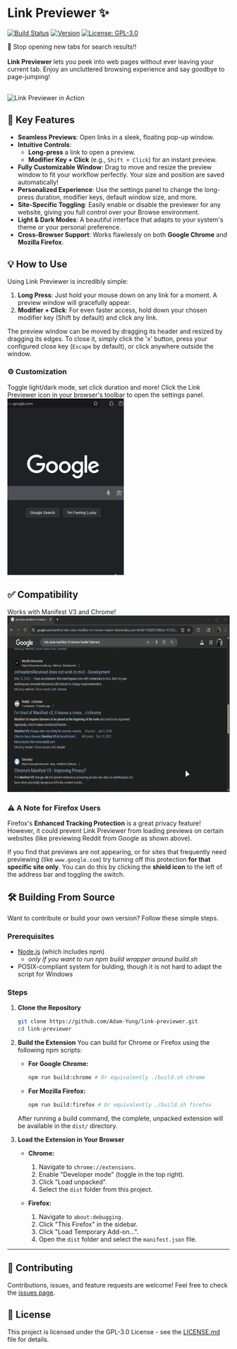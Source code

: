 # Link Previewer ✨ 

[![Build Status](https://img.shields.io/badge/build-passing-brightgreen)](https://github.com/your-username/link-previewer)
[![Version](https://img.shields.io/badge/version-1.0.0-blue)](https://github.com/your-username/link-previewer)
[![License: GPL-3.0](https://img.shields.io/badge/License-GPL3.0-yellow.svg)](https://opensource.org/licenses/GPL)

📢 Stop opening new tabs for search results‼️ <br><br>
**Link Previewer** lets you peek into web pages without ever leaving your current tab. Enjoy an uncluttered browsing experience and say goodbye to page-jumping!

<br>
<img src="Common/icons/firefox-demo.gif" alt="Link Previewer in Action" width="700" height="400"> 
<br>


## 🚀 Key Features

* **Seamless Previews**: Open links in a sleek, floating pop-up window.
* **Intuitive Controls**:
    * **Long-press** a link to open a preview.
    * **Modifier Key + Click** (e.g., `Shift + Click`) for an instant preview.
* **Fully Customizable Window**: Drag to move and resize the preview window to fit your workflow perfectly. Your size and position are saved automatically!
* **Personalized Experience**: Use the settings panel to change the long-press duration, modifier keys, default window size, and more.
* **Site-Specific Toggling**: Easily enable or disable the previewer for any website, giving you full control over your Browse environment.
* **Light & Dark Modes**: A beautiful interface that adapts to your system's theme or your personal preference.
* **Cross-Browser Support**: Works flawlessly on both **Google Chrome** and **Mozilla Firefox**.



## 💡 How to Use

Using Link Previewer is incredibly simple:

1.  **Long Press**: Just hold your mouse down on any link for a moment. A preview window will gracefully appear.
2.  **Modifier + Click**: For even faster access, hold down your chosen modifier key (Shift by default) and click any link.

The preview window can be moved by dragging its header and resized by dragging its edges. To close it, simply click the 'x' button, press your configured close key (`Escape` by default), or click anywhere outside the window.

### ⚙️ Customization

Toggle light/dark mode, set click duration and more! Click the Link Previewer icon in your browser's toolbar to open the settings panel.
<br>
<img src="Common/icons/settings.gif" alt="Link Previewer Settings" height="400"> 
<br>

## ✅ Compatibility
Works with Manifest V3 and Chrome!
<br>
<img src="Common/icons/chrome-demo.gif" alt="Link Previewer in Chrome" width="700" height="400"> 
<br>

### ⚠️ A Note for Firefox Users

Firefox's **Enhanced Tracking Protection** is a great privacy feature! However, it could prevent Link Previewer from loading previews on certain websites (like previewing Reddit from Google as shown above).

If you find that previews are not appearing, or for sites that frequently need previewing (like `www.google.com`) try turning off this protection **for that specific site only**. You can do this by clicking the **shield icon** to the left of the address bar and toggling the switch.
<br>

## 🛠️ Building From Source

Want to contribute or build your own version? Follow these simple steps.

### Prerequisites

* [Node.js](https://nodejs.org/) (which includes npm)
  * *only if you want to run npm build wrapper around build.sh*
* POSIX-compliant system for bulding, though it is not hard to adapt the script for Windows

### Steps

1.  **Clone the Repository**
    ```bash
    git clone https://github.com/Adam-Yung/link-previewer.git
    cd link-previewer
    ```

2.  **Build the Extension**
    You can build for Chrome or Firefox using the following npm scripts:

    * **For Google Chrome:**
        ```bash
        npm run build:chrome # Or equivalently ./build.sh chrome
        ```
    * **For Mozilla Firefox:**
        ```bash
        npm run build:firefox # Or equivalently ./build.sh firefox
        ```
    After running a build command, the complete, unpacked extension will be available in the `dist/` directory.

3.  **Load the Extension in Your Browser**

    * **Chrome:**
        1.  Navigate to `chrome://extensions`.
        2.  Enable "Developer mode" (toggle in the top right).
        3.  Click "Load unpacked".
        4.  Select the `dist` folder from this project.

    * **Firefox:**
        1.  Navigate to `about:debugging`.
        2.  Click "This Firefox" in the sidebar.
        3.  Click "Load Temporary Add-on...".
        4.  Open the `dist` folder and select the `manifest.json` file.

---

## 🤝 Contributing

Contributions, issues, and feature requests are welcome! Feel free to check the [issues page](https://github.com/your-username/link-previewer/issues).

## 📜 License

This project is licensed under the GPL-3.0 License - see the [LICENSE.md](LICENSE.md) file for details.

